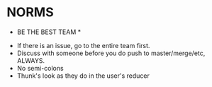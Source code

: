 # NORMS

* BE THE BEST TEAM *

- If there is an issue, go to the entire team first.
- Discuss with someone before you do push to master/merge/etc, ALWAYS.
- No semi-colons
- Thunk's look as they do in the user's reducer